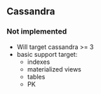 ## Cassandra  
  
### Not implemented  
* Will target cassandra >= 3  
* basic support target:  
    * indexes  
    * materialized views  
    * tables  
    * PK 

